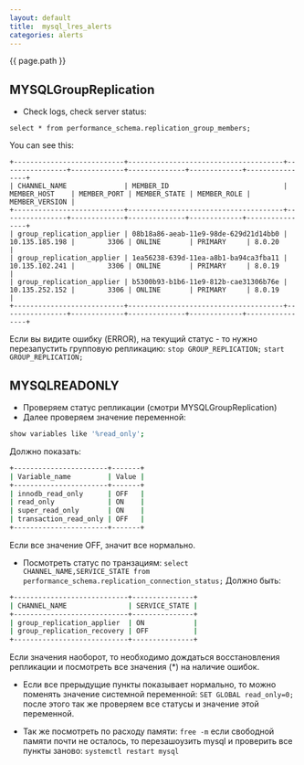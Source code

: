 ```yaml
---
layout: default
title:  mysql_lres_alerts
categories: alerts
---
```


{{ page.path }}

## MYSQLGroupReplication
- Check logs, check server status:
```shell
select * from performance_schema.replication_group_members;
```
You can see this: 
```shell
+---------------------------+--------------------------------------+----------------+-------------+--------------+-------------+----------------+
| CHANNEL_NAME              | MEMBER_ID                            | MEMBER_HOST    | MEMBER_PORT | MEMBER_STATE | MEMBER_ROLE | MEMBER_VERSION |
+---------------------------+--------------------------------------+----------------+-------------+--------------+-------------+----------------+
| group_replication_applier | 08b18a86-aeab-11e9-98de-629d21d14bb0 | 10.135.185.198 |        3306 | ONLINE       | PRIMARY     | 8.0.20         |
| group_replication_applier | 1ea56238-639d-11ea-a8b1-ba94ca3fba11 | 10.135.102.241 |        3306 | ONLINE       | PRIMARY     | 8.0.19         |
| group_replication_applier | b5300b93-b1b6-11e9-812b-cae31306b76e | 10.135.252.152 |        3306 | ONLINE       | PRIMARY     | 8.0.19         |
+---------------------------+--------------------------------------+----------------+-------------+--------------+-------------+----------------+

```
Если вы видите ошибку (ERROR), на текущий статус - то нужно перезапустить групповую репликацию:
```stop GROUP_REPLICATION;```
```start GROUP_REPLICATION;```

## MYSQLREADONLY
- Проверяем статус репликации (смотри MYSQLGroupReplication)
- Далее проверяем значение переменной:
```bash
show variables like '%read_only';
```
Должно показать:
```bash
+-----------------------+-------+
| Variable_name         | Value |
+-----------------------+-------+
| innodb_read_only      | OFF   |
| read_only             | ON    |
| super_read_only       | ON    |
| transaction_read_only | OFF   |
+-----------------------+-------+
```
Если все значение OFF, значит все нормально.

- Посмотреть статус по транзациям:
```select CHANNEL_NAME,SERVICE_STATE from performance_schema.replication_connection_status;```
Должно быть:
```bash
+----------------------------+---------------+
| CHANNEL_NAME               | SERVICE_STATE |
+----------------------------+---------------+
| group_replication_applier  | ON            |
| group_replication_recovery | OFF           |
+----------------------------+---------------+
```
Если значения наоборот, то необходимо дождаться восстановления репликации и посмотреть все значения (*) на наличие ошибок.

- Если все прерыдущие пункты показывает нормально, то можно поменять значение системной переменной:
```SET GLOBAL read_only=0;```
после этого так же проверяем все статусы и значение этой переменной. 

- Так же посмотреть по расходу памяти:
```free -m```
если свободной памяти почти не осталось, то перезашоузить mysql и проверить все пункты заново:
```systemctl restart mysql```
